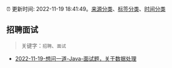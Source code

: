 :alarm_clock: 更新时间: 2022-11-19 18:41:49。[来源分类](../README.md)、[标签分类](../TAGS.md)、[时间分类](../TIMELINE.md)

## 招聘面试


> 关键字：`招聘`、`面试`



- [2022-11-19-想问一道-Java-面试题，关于数据处理](https://www.v2ex.com/t/896472) 
